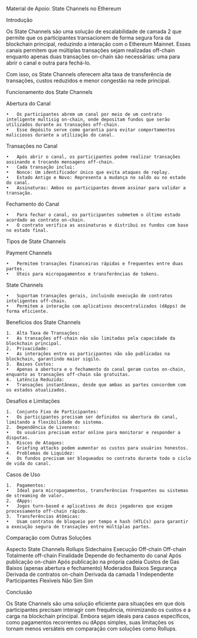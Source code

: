 Material de Apoio: State Channels no Ethereum

Introdução

Os State Channels são uma solução de escalabilidade de camada 2 que permite que os participantes transacionem de forma segura fora da blockchain principal, reduzindo a interação com o Ethereum Mainnet. Esses canais permitem que múltiplas transações sejam realizadas off-chain enquanto apenas duas transações on-chain são necessárias: uma para abrir o canal e outra para fechá-lo.

Com isso, os State Channels oferecem alta taxa de transferência de transações, custos reduzidos e menor congestão na rede principal.

Funcionamento dos State Channels

Abertura do Canal

	•	Os participantes abrem um canal por meio de um contrato inteligente multisig on-chain, onde depositam fundos que serão utilizados durante as transações off-chain.
	•	Esse depósito serve como garantia para evitar comportamentos maliciosos durante a utilização do canal.

Transações no Canal

	•	Após abrir o canal, os participantes podem realizar transações assinando e trocando mensagens off-chain.
	•	Cada transação inclui:
	•	Nonce: Um identificador único que evita ataques de replay.
	•	Estado Antigo e Novo: Representa a mudança no saldo ou no estado do canal.
	•	Assinaturas: Ambos os participantes devem assinar para validar a transação.

Fechamento do Canal

	•	Para fechar o canal, os participantes submetem o último estado acordado ao contrato on-chain.
	•	O contrato verifica as assinaturas e distribui os fundos com base no estado final.

Tipos de State Channels

Payment Channels

	•	Permitem transações financeiras rápidas e frequentes entre duas partes.
	•	Úteis para micropagamentos e transferências de tokens.

State Channels

	•	Suportam transações gerais, incluindo execução de contratos inteligentes off-chain.
	•	Permitem a interação com aplicativos descentralizados (dApps) de forma eficiente.

Benefícios dos State Channels

	1.	Alta Taxa de Transações:
	•	As transações off-chain não são limitadas pela capacidade da blockchain principal.
	2.	Privacidade:
	•	As interações entre os participantes não são publicadas na blockchain, garantindo maior sigilo.
	3.	Baixos Custos:
	•	Apenas a abertura e o fechamento do canal geram custos on-chain, enquanto as transações off-chain são gratuitas.
	4.	Latência Reduzida:
	•	Transações instantâneas, desde que ambas as partes concordem com os estados atualizados.

Desafios e Limitações

	1.	Conjunto Fixo de Participantes:
	•	Os participantes precisam ser definidos na abertura do canal, limitando a flexibilidade do sistema.
	2.	Dependência de Liveness:
	•	Os usuários precisam estar online para monitorar e responder a disputas.
	3.	Riscos de Ataques:
	•	Griefing attacks podem aumentar os custos para usuários honestos.
	4.	Problemas de Liquidez:
	•	Os fundos precisam ser bloqueados no contrato durante todo o ciclo de vida do canal.

Casos de Uso

	1.	Pagamentos:
	•	Ideal para micropagamentos, transferências frequentes ou sistemas de streaming de valor.
	2.	dApps:
	•	Jogos turn-based e aplicativos de dois jogadores que exigem processamento off-chain rápido.
	3.	Transferências Atômicas:
	•	Usam contratos de bloqueio por tempo e hash (HTLCs) para garantir a execução segura de transações entre múltiplas partes.

Comparação com Outras Soluções

Aspecto	State Channels	Rollups	Sidechains
Execução	Off-chain	Off-chain	Totalmente off-chain
Finalidade	Depende do fechamento do canal	Após publicação on-chain	Após publicação na própria cadeia
Custos de Gas	Baixos (apenas abertura e fechamento)	Moderados	Baixos
Segurança	Derivada de contratos on-chain	Derivada da camada 1	Independente
Participantes Flexíveis	Não	Sim	Sim

Conclusão

Os State Channels são uma solução eficiente para situações em que dois participantes precisam interagir com frequência, minimizando os custos e a carga na blockchain principal. Embora sejam ideais para casos específicos, como pagamentos recorrentes ou dApps simples, suas limitações os tornam menos versáteis em comparação com soluções como Rollups.

